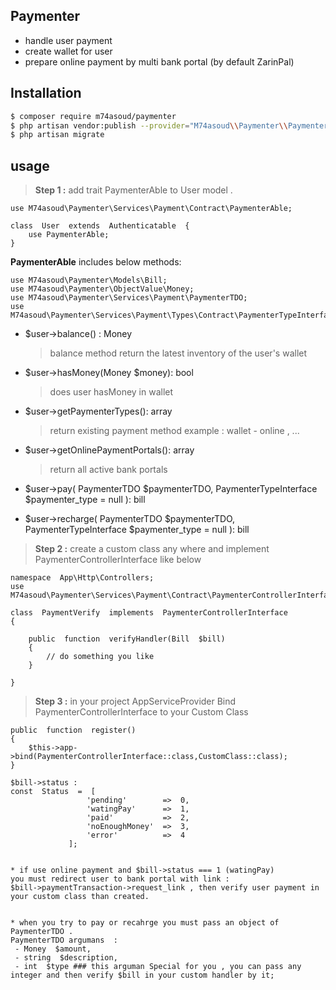 ## Paymenter 

 - handle user payment 
 - create wallet for user
 - prepare online payment by multi bank portal (by default ZarinPal)
   
  

##  Installation

```bash
$ composer require m74asoud/paymenter
$ php artisan vendor:publish --provider="M74asoud\\Paymenter\\PaymenterServiceProvider"
$ php artisan migrate 
```

## usage

> **Step 1 :** add trait PaymenterAble to User model .

```
use M74asoud\Paymenter\Services\Payment\Contract\PaymenterAble;

class  User  extends  Authenticatable  {
	use PaymenterAble;
}
```
**PaymenterAble** includes below methods:

```
use M74asoud\Paymenter\Models\Bill;
use M74asoud\Paymenter\ObjectValue\Money;
use M74asoud\Paymenter\Services\Payment\PaymenterTDO;
use M74asoud\Paymenter\Services\Payment\Types\Contract\PaymenterTypeInterface;
```
 - $user->balance() : Money 
	> balance method return the latest inventory of the user's wallet

 - $user->hasMoney(Money  $money): bool
	> does user hasMoney in wallet

 - $user->getPaymenterTypes(): array
 	> return existing payment method example : wallet - online , ...

 - $user->getOnlinePaymentPortals(): array 
	> return all active bank portals
	
 - $user->pay( PaymenterTDO  $paymenterTDO,  PaymenterTypeInterface  $paymenter_type  =  null ): bill
 - $user->recharge( PaymenterTDO  $paymenterTDO,  PaymenterTypeInterface  $paymenter_type  =  null ): bill

> **Step 2 :** create a custom class any where  and implement PaymenterControllerInterface like below

```
namespace  App\Http\Controllers;
use M74asoud\Paymenter\Services\Payment\Contract\PaymenterControllerInterface;

class  PaymentVerify  implements  PaymenterControllerInterface
{

	public  function  verifyHandler(Bill  $bill)
	{
		// do something you like
	}

}
```
> **Step 3 :** in your project AppServiceProvider Bind PaymenterControllerInterface to your Custom Class

```
public  function  register()
{
	$this->app->bind(PaymenterControllerInterface::class,CustomClass::class);
}
```

   ```
$bill->status :
const  Status  =  [
                    'pending'  	 	 =>  0,
                    'watingPay'  	 =>  1,
                    'paid'  	 	 =>  2,
                    'noEnoughMoney'  =>  3,
                    'error'  		 =>  4
				];


* if use online payment and $bill->status === 1 (watingPay)
you must redirect user to bank portal with link : 
$bill->paymentTransaction->request_link , then verify user payment in your custom class than created.


* when you try to pay or recahrge you must pass an object of PaymenterTDO .
PaymenterTDO argumans  :
	- Money  $amount,
	- string  $description,
	- int  $type ### this arguman Special for you , you can pass any integer and then verify $bill in your custom handler by it;

```
    

